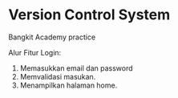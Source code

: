 # Version Control System
Bangkit Academy practice

Alur Fitur Login:
1. Memasukkan email dan password
2. Memvalidasi masukan.
3. Menampilkan halaman home.
